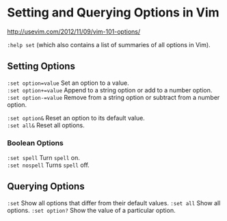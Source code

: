 Setting and Querying Options in Vim
===================================

<http://usevim.com/2012/11/09/vim-101-options/>

`:help set` (which also contains a list of summaries of all options in Vim).

Setting Options
---------------

`:set option=value` Set an option to a value.  
`:set option+=value` Append to a string option or add to a number option.  
`:set option-=value` Remove from a string option or subtract from a number
option.

`:set option&` Reset an option to its default value.  
`:set all&` Reset all options.

### Boolean Options

`:set spell` Turn `spell` on.  
`:set nospell` Turns `spell` off.

Querying Options
----------------

`:set` Show all options that differ from their default values.
`:set all` Show all options.
`:set option?` Show the value of a particular option.
